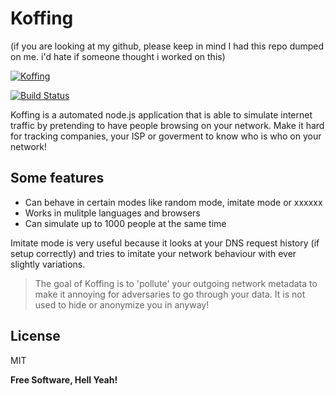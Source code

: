 # Koffing

(if you are looking at my github, please keep in mind I had this repo dumped on me. i'd hate if someone thought i worked on this)

[![Koffing](https://i.imgur.com/47ojGzX.png)](https://nodesource.com/products/nsolid)

[![Build Status](https://travis-ci.org/joemccann/dillinger.svg?branch=master)](https://travis-ci.org/joemccann/dillinger)

Koffing is a automated node.js application that is able to simulate internet traffic by pretending to have people browsing on your network. Make it hard for tracking companies, your ISP or goverment to know who is who on your network!

## Some features

-   Can behave in certain modes like random mode, imitate mode or xxxxxx
-   Works in mulitple languages and browsers
-   Can simulate up to 1000 people at the same time

Imitate mode is very useful because it looks at your DNS request history (if setup correctly) and tries to imitate your network behaviour with ever slightly variations.

> The goal of Koffing is to 'pollute' your
> outgoing network metadata to make it annoying
> for adversaries to go through your data. It is not used
> to hide or anonymize you in anyway!

## License

MIT

**Free Software, Hell Yeah!**
